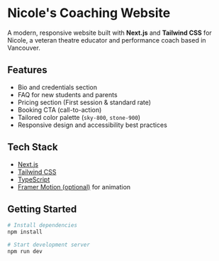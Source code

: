 # Nicole's Coaching Website

A modern, responsive website built with **Next.js** and **Tailwind CSS** for Nicole, a veteran theatre educator and performance coach based in Vancouver.

## Features

- Bio and credentials section
- FAQ for new students and parents
- Pricing section (First session & standard rate)
- Booking CTA (call-to-action)
- Tailored color palette (`sky-800`, `stone-900`)
- Responsive design and accessibility best practices

## Tech Stack

- [Next.js](https://nextjs.org/)
- [Tailwind CSS](https://tailwindcss.com/)
- [TypeScript](https://www.typescriptlang.org/)
- [Framer Motion (optional)](https://www.framer.com/motion/) for animation

## Getting Started

```bash
# Install dependencies
npm install

# Start development server
npm run dev
